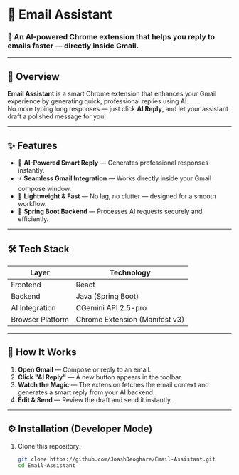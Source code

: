 # 💌 Email Assistant

### 🚀 An AI-powered Chrome extension that helps you reply to emails faster — directly inside Gmail.

---

## 🧠 Overview

**Email Assistant** is a smart Chrome extension that enhances your Gmail experience by generating quick, professional replies using AI.  
No more typing long responses — just click **AI Reply**, and let your assistant draft a polished message for you!

---

## ✨ Features

- 💬 **AI-Powered Smart Reply** — Generates professional responses instantly.  
- ⚡ **Seamless Gmail Integration** — Works directly inside your Gmail compose window.  
- 🧩 **Lightweight & Fast** — No lag, no clutter — designed for a smooth workflow.  
- 🧠 **Spring Boot Backend** — Processes AI requests securely and efficiently.

---

## 🛠️ Tech Stack

| Layer | Technology |
|-------|-------------|
| Frontend | React |
| Backend | Java (Spring Boot) |
| AI Integration | CGemini API 2.5-pro |
| Browser Platform | Chrome Extension (Manifest v3) |

---

## 🧩 How It Works

1. **Open Gmail** — Compose or reply to an email.  
2. **Click "AI Reply"** — A new button appears in the toolbar.  
3. **Watch the Magic** — The extension fetches the email context and generates a smart reply from your AI backend.  
4. **Edit & Send** — Review the draft and send it instantly.

---

## ⚙️ Installation (Developer Mode)

1. Clone this repository:
   ```bash
   git clone https://github.com/JoashDeoghare/Email-Assistant.git
   cd Email-Assistant

